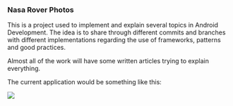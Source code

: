 ### Nasa Rover Photos

This is a project used to implement and explain several topics in Android Development. The idea is to share through different commits and branches with different implementations regarding the use of frameworks, patterns and good practices.

Almost all of the work will have some written articles trying to explain everything.

The current application would be something like this:

![](https://miro.medium.com/max/536/1*RZSxKlVYi7Si9v6muwW4Tw.gif)
